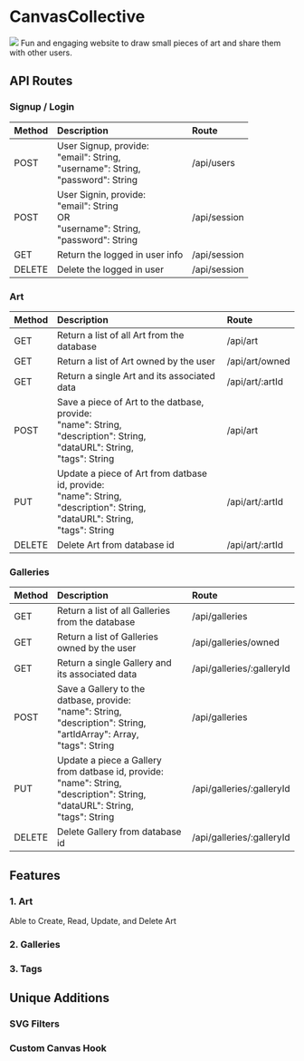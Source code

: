 # CanvasCollective
![](https://github.com/AGiggleSniffer/AGiggleSniffer.github.io/blob/main/src/assets/images/gifs/Animation5.gif)
Fun and engaging website to draw small pieces of art and share them with other users.

## API Routes

### Signup / Login
| Method | Description | Route |
|:---|:---|:---|
| POST | User Signup, provide:<br/>"email": String,<br/>"username": String,<br/>"password": String | /api/users |
| POST | User Signin, provide:<br/>"email": String<br/>OR<br/>"username": String,<br/>"password": String | /api/session |
| GET | Return the logged in user info | /api/session |
| DELETE | Delete the logged in user | /api/session |

### Art
| Method | Description | Route |
|:---|:---|:---|
| GET | Return a list of all Art from the database | /api/art |
| GET | Return a list of Art owned by the user | /api/art/owned |
| GET | Return a single Art and its associated data | /api/art/:artId |
| POST | Save a piece of Art to the datbase, provide:<br/>"name": String,<br/>"description": String,<br/>"dataURL": String,<br/>"tags": String | /api/art |
| PUT | Update a piece of Art from datbase id, provide:<br/>"name": String,<br/>"description": String,<br/>"dataURL": String,<br/>"tags": String | /api/art/:artId |
| DELETE | Delete Art from database id | /api/art/:artId |

### Galleries
| Method | Description | Route |
|:---|:---|:---|
| GET | Return a list of all Galleries from the database | /api/galleries |
| GET | Return a list of Galleries owned by the user | /api/galleries/owned |
| GET | Return a single Gallery and its associated data | /api/galleries/:galleryId |
| POST | Save a Gallery to the datbase, provide:<br/>"name": String,<br/>"description": String,<br/>"artIdArray": Array,<br/>"tags": String | /api/galleries |
| PUT | Update a piece a Gallery from datbase id, provide:<br/>"name": String,<br/>"description": String,<br/>"dataURL": String,<br/>"tags": String | /api/galleries/:galleryId |
| DELETE | Delete Gallery from database id | /api/galleries/:galleryId |

## Features

### 1. Art
Able to Create, Read, Update, and Delete Art

### 2. Galleries

### 3. Tags

## Unique Additions

### SVG Filters

### Custom Canvas Hook
